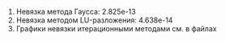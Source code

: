 1) Невязка метода Гаусса: 2.825e-13
2) Невязка методом LU-разложения: 4.638e-14
3) Графики невязки итерационными методами см. в файлах